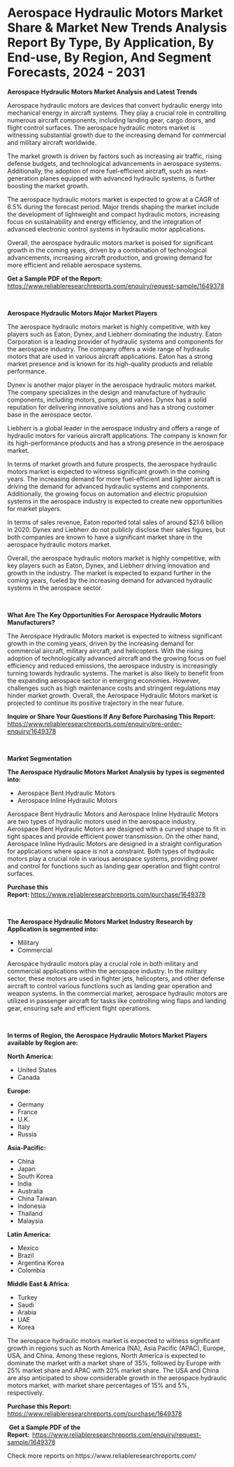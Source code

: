 <p><h1>Aerospace Hydraulic Motors Market Share & Market New Trends Analysis Report By Type, By Application, By End-use, By Region, And Segment Forecasts, 2024 - 2031</h1></p><p><strong>Aerospace Hydraulic Motors Market Analysis and Latest Trends</strong></p>
<p><p>Aerospace hydraulic motors are devices that convert hydraulic energy into mechanical energy in aircraft systems. They play a crucial role in controlling numerous aircraft components, including landing gear, cargo doors, and flight control surfaces. The aerospace hydraulic motors market is witnessing substantial growth due to the increasing demand for commercial and military aircraft worldwide.</p><p>The market growth is driven by factors such as increasing air traffic, rising defense budgets, and technological advancements in aerospace systems. Additionally, the adoption of more fuel-efficient aircraft, such as next-generation planes equipped with advanced hydraulic systems, is further boosting the market growth.</p><p>The aerospace hydraulic motors market is expected to grow at a CAGR of 6.5% during the forecast period. Major trends shaping the market include the development of lightweight and compact hydraulic motors, increasing focus on sustainability and energy efficiency, and the integration of advanced electronic control systems in hydraulic motor applications.</p><p>Overall, the aerospace hydraulic motors market is poised for significant growth in the coming years, driven by a combination of technological advancements, increasing aircraft production, and growing demand for more efficient and reliable aerospace systems.</p></p>
<p><strong>Get a Sample PDF of the Report:&nbsp;</strong> <a href="https://www.reliableresearchreports.com/enquiry/request-sample/1649378">https://www.reliableresearchreports.com/enquiry/request-sample/1649378</a></p>
<p>&nbsp;</p>
<p><strong>Aerospace Hydraulic Motors Major Market Players</strong></p>
<p><p>The aerospace hydraulic motors market is highly competitive, with key players such as Eaton, Dynex, and Liebherr dominating the industry. Eaton Corporation is a leading provider of hydraulic systems and components for the aerospace industry. The company offers a wide range of hydraulic motors that are used in various aircraft applications. Eaton has a strong market presence and is known for its high-quality products and reliable performance.</p><p>Dynex is another major player in the aerospace hydraulic motors market. The company specializes in the design and manufacture of hydraulic components, including motors, pumps, and valves. Dynex has a solid reputation for delivering innovative solutions and has a strong customer base in the aerospace sector.</p><p>Liebherr is a global leader in the aerospace industry and offers a range of hydraulic motors for various aircraft applications. The company is known for its high-performance products and has a strong presence in the aerospace market.</p><p>In terms of market growth and future prospects, the aerospace hydraulic motors market is expected to witness significant growth in the coming years. The increasing demand for more fuel-efficient and lighter aircraft is driving the demand for advanced hydraulic systems and components. Additionally, the growing focus on automation and electric propulsion systems in the aerospace industry is expected to create new opportunities for market players.</p><p>In terms of sales revenue, Eaton reported total sales of around $21.6 billion in 2020. Dynex and Liebherr do not publicly disclose their sales figures, but both companies are known to have a significant market share in the aerospace hydraulic motors market.</p><p>Overall, the aerospace hydraulic motors market is highly competitive, with key players such as Eaton, Dynex, and Liebherr driving innovation and growth in the industry. The market is expected to expand further in the coming years, fueled by the increasing demand for advanced hydraulic systems in the aerospace sector.</p></p>
<p>&nbsp;</p>
<p><strong>What Are The Key Opportunities For Aerospace Hydraulic Motors Manufacturers?</strong></p>
<p><p>The Aerospace Hydraulic Motors market is expected to witness significant growth in the coming years, driven by the increasing demand for commercial aircraft, military aircraft, and helicopters. With the rising adoption of technologically advanced aircraft and the growing focus on fuel efficiency and reduced emissions, the aerospace industry is increasingly turning towards hydraulic systems. The market is also likely to benefit from the expanding aerospace sector in emerging economies. However, challenges such as high maintenance costs and stringent regulations may hinder market growth. Overall, the Aerospace Hydraulic Motors market is projected to continue its positive trajectory in the near future.</p></p>
<p><strong>Inquire or Share Your Questions If Any Before Purchasing This Report:</strong> <a href="https://www.reliableresearchreports.com/enquiry/pre-order-enquiry/1649378">https://www.reliableresearchreports.com/enquiry/pre-order-enquiry/1649378</a></p>
<p>&nbsp;</p>
<p><strong>Market Segmentation</strong></p>
<p><strong>The Aerospace Hydraulic Motors Market Analysis by types is segmented into:</strong></p>
<p><ul><li>Aerospace Bent Hydraulic Motors</li><li>Aerospace Inline Hydraulic Motors</li></ul></p>
<p><p>Aerospace Bent Hydraulic Motors and Aerospace Inline Hydraulic Motors are two types of hydraulic motors used in the aerospace industry. Aerospace Bent Hydraulic Motors are designed with a curved shape to fit in tight spaces and provide efficient power transmission. On the other hand, Aerospace Inline Hydraulic Motors are designed in a straight configuration for applications where space is not a constraint. Both types of hydraulic motors play a crucial role in various aerospace systems, providing power and control for functions such as landing gear operation and flight control surfaces.</p></p>
<p><strong>Purchase this Report:&nbsp;</strong><a href="https://www.reliableresearchreports.com/purchase/1649378">https://www.reliableresearchreports.com/purchase/1649378</a></p>
<p>&nbsp;</p>
<p><strong>The Aerospace Hydraulic Motors Market Industry Research by Application is segmented into:</strong></p>
<p><ul><li>Military</li><li>Commercial</li></ul></p>
<p><p>Aerospace hydraulic motors play a crucial role in both military and commercial applications within the aerospace industry. In the military sector, these motors are used in fighter jets, helicopters, and other defense aircraft to control various functions such as landing gear operation and weapon systems. In the commercial market, aerospace hydraulic motors are utilized in passenger aircraft for tasks like controlling wing flaps and landing gear, ensuring safe and efficient flight operations.</p></p>
<p>&nbsp;</p>
<p><strong>In terms of Region, the Aerospace Hydraulic Motors Market Players available by Region are:</strong></p>
<p>
    <p> <strong> North America: </strong>
        <ul>
            <li>United States</li>
            <li>Canada</li>
        </ul>
        </p> 
    <p> <strong> Europe: </strong>
        <ul>
            <li>Germany</li>
            <li>France</li>
            <li>U.K.</li>
            <li>Italy</li>
            <li>Russia</li>
        </ul>
        </p> 
    <p> <strong> Asia-Pacific: </strong>
        <ul>
            <li>China</li>
            <li>Japan</li>
            <li>South Korea</li>
            <li>India</li>
            <li>Australia</li>
            <li>China Taiwan</li>
            <li>Indonesia</li>
            <li>Thailand</li>
            <li>Malaysia</li>
        </ul>
        </p> 
    <p> <strong> Latin America: </strong>
        <ul>
            <li>Mexico</li>
            <li>Brazil</li>
            <li>Argentina Korea</li>
            <li>Colombia</li>
        </ul>
        </p> 
    <p> <strong> Middle East & Africa: </strong>
        <ul>
            <li>Turkey</li>
            <li>Saudi</li>
            <li>Arabia</li>
            <li>UAE</li>
            <li>Korea</li>
        </ul>
    </p>
    </p>
<p><p>The aerospace hydraulic motors market is expected to witness significant growth in regions such as North America (NA), Asia Pacific (APAC), Europe, USA, and China. Among these regions, North America is expected to dominate the market with a market share of 35%, followed by Europe with 25% market share and APAC with 20% market share. The USA and China are also anticipated to show considerable growth in the aerospace hydraulic motors market, with market share percentages of 15% and 5%, respectively.</p></p>
<p><strong>Purchase this Report: </strong><a href="https://www.reliableresearchreports.com/purchase/1649378">https://www.reliableresearchreports.com/purchase/1649378</a></p>
<p>&nbsp;<strong>Get a Sample PDF of the Report:&nbsp;&nbsp;</strong><a href="https://www.reliableresearchreports.com/enquiry/request-sample/1649378">https://www.reliableresearchreports.com/enquiry/request-sample/1649378</a></p>
<p><strong></strong></p>
<p>Check more reports on https://www.reliableresearchreports.com/</p>